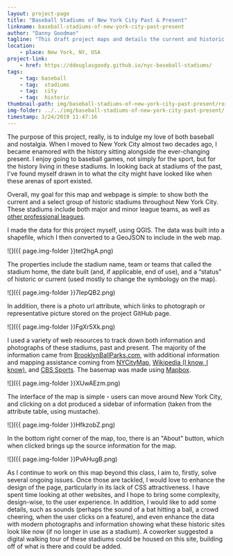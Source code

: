 ```yaml
---
layout: project-page
title: "Baseball Stadiums of New York City Past & Present"
linkname: baseball-stadiums-of-new-york-city-past-present
author: "Danny Goodman"
tagline: "This draft project maps and details the current and historic baseball stadiums of New York City, complete with historical information and photographs."
location:
    - place: New York, NY, USA
project-link:
    - href: https://ddouglasgoody.github.io/nyc-baseball-stadiums/
tags:
    - tag: baseball
    - tag:  stadiums
    - tag:  city
    - tag:  historic
thumbnail-path: img/baseball-stadiums-of-new-york-city-past-present/roiRRLQ.png
img-folder: ../../img/baseball-stadiums-of-new-york-city-past-present/
timestamp: 3/24/2019 11:47:16
---
```

The purpose of this project, really, is to indulge my love of both baseball and nostalgia. When I moved to New York City almost two decades ago, I became enamored with the history sitting alongside the ever-changing present. I enjoy going to baseball games, not simply for the sport, but for the history living in these stadiums. In looking back at stadiums of the past, I've found myself drawn in to what the city might have looked like when these arenas of sport existed.

Overall, my goal for this map and webpage is simple: to show both the current and a select group of historic stadiums throughout New York City. These stadiums include both major and minor league teams, as well as [other professional leagues](https://www.britannica.com/sports/Negro-league).

I made the data for this project myself, using QGIS. The data was built into a shapefile, which I then converted to a GeoJSON to include in the web map.

![]({{ page.img-folder }}tet2hgA.png)

The properties include the stadium name, team or teams that called the stadium home, the date built (and, if applicable, end of use), and a “status” of historic or current (used mostly to change the symbology on the map).

![]({{ page.img-folder }}7IepQB2.png)

In addition, there is a photo url attribute, which links to photograph or representative picture stored on the project GitHub page.

![]({{ page.img-folder }}FgXr5Xk.png)

I used a variety of web resources to track down both information and photographs of these stadiums, past and present. The majority of the information came from [BrooklynBallParks.com](http://brooklynballparks.com/), with additional information and mapping assistance coming from [NYCityMap](http://maps.nyc.gov/doitt/nycitymap/), [Wikipedia (I know, I know)](https://www.wikipedia.org/), and [CBS Sports](https://www.cbssports.com/). The basemap was made using [Mapbox](https://www.mapbox.com/).

![]({{ page.img-folder }}XUwAEzm.png)

The interface of the map is simple - users can move around New York City, and clicking on a dot produced a sidebar of information (taken from the attribute table, using mustache).

![]({{ page.img-folder }}HfkzobZ.png)

In the bottom right corner of the map, too, there is an "About" button, which when clicked brings up the source information for the map.

![]({{ page.img-folder }}PvAHugB.png)

As I continue to work on this map beyond this class, I aim to, firstly, solve several ongoing issues. Once those are tackled, I would love to enhance the design of the page, particularly in its lack of CSS attractiveness. I have spent time looking at other websites, and I hope to bring some complexity, design-wise, to the user experience. In addition, I would like to add some details, such as sounds (perhaps the sound of a bat hitting a ball, a crowd cheering, when the user clicks on a feature), and even enhance the data with modern photographs and information showing what these historic sites look like now (if no longer in use as a stadium). A coworker suggested a digital walking tour of these stadiums could be housed on this site, building off of what is there and could be added.

